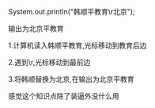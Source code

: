 System.out.println("韩顺平教育\r北京");

输出为北京平教育

1.计算机读入韩顺平教育,光标移动到教育后边

2.遇到\r,光标移动到最前边

3.将韩顺替换为北京,在输出为北京平教育

感觉这个知识点除了装逼外没什么用
